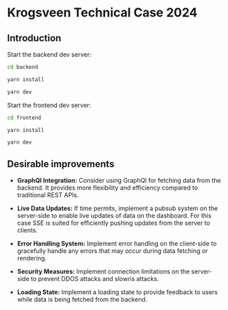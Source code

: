 # Krogsveen Technical Case 2024

## Introduction

Start the backend dev server:
```bash
cd backend

yarn install

yarn dev
```

Start the frontend dev server:
```bash
cd frontend

yarn install

yarn dev
```

## Desirable improvements

- __GraphQl Integration:__ Consider using GraphQl for fetching data from the backend. It provides more flexibility and efficiency compared to traditional REST APIs.

- __Live Data Updates:__ If time permits, implement a pubsub system on the server-side to enable live updates of data on the dashboard. For this case SSE is suited for efficiently pushing updates from the server to clients.

- __Error Handling System:__ Implement error handling on the client-side to gracefully handle any errors that may occur during data fetching or rendering.

- __Security Measures:__ Implement connection limitations on the server-side to prevent DDOS attacks and slowris attacks.

- __Loading State:__ Implement a loading state to provide feedback to users while data is being fetched from the backend.

